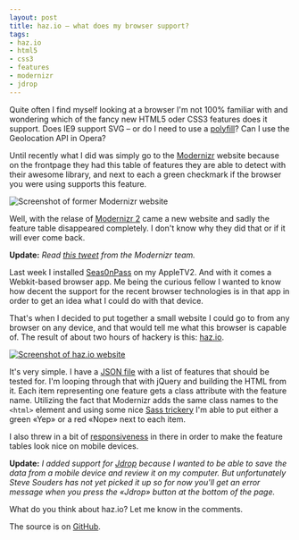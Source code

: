 ```yaml
---
layout: post
title: haz.io – what does my browser support?
tags:
- haz.io
- html5
- css3
- features
- modernizr
- jdrop
---
```


Quite often I find myself looking at a browser I'm not 100% familiar
with and wondering which of the fancy new HTML5 oder CSS3 features does
it support. Does IE9 support SVG – or do I need to use a 
[polyfill](https://github.com/Modernizr/Modernizr/wiki/HTML5-Cross-browser-Polyfills)? 
Can I use the Geolocation API in Opera?

Until recently what I did was simply go to the 
[Modernizr](http://www.modernizr.com/) website because on the frontpage
they had this table of features they are able to detect with their
awesome library, and next to each a green checkmark if the browser you 
were using supports this feature. 

![Screenshot of former Modernizr website](http://media.pb.io/posts/2011-07-08-haz-io-01.png)

Well, with the relase of [Modernizr 2](http://www.modernizr.com/news/modernizr-2)
came a new website and sadly the feature table disappeared completely.
I don't know why they did that or if it will ever come back.

**Update:** *Read [this tweet](https://twitter.com/modernizr/status/86521308854222848)
from the Modernizr team.*

Last week I installed [Seas0nPass](http://seas0npass.com/) on my
AppleTV2. And with it comes a Webkit-based browser app. Me being the
curious fellow I wanted to know how decent the support for the recent
browser technologies is in that app in order to get an idea what I
could do with that device. 

That's when I decided to put together a small website I could go to
from any browser on any device, and that would tell me what this 
browser is capable of. The result of about two hours of hackery is 
this: [haz.io](http://haz.io/).

[![Screenshot of haz.io website](http://media.pb.io/posts/2011-07-08-haz-io-02.png)](http://haz.io/)

It's very simple. I have a [JSON file](http://haz.io/capabilities.json)
with a list of features that should be tested for. I'm looping through
that with jQuery and building the HTML from it. Each item representing
one feature gets a class attribute with the feature name. Utilizing the
fact that Modernizr adds the same class names to the `<html>` element
and using some nice
[Sass trickery](https://github.com/philippbosch/haz/blob/master/sass/screen.scss#L127-L136) 
I'm able to put either a green «Yep» or a red «Nope» next to each item.

I also threw in a bit of [responsiveness](http://www.alistapart.com/articles/responsive-web-design/)
in there in order to make the feature tables look nice on mobile devices.

**Update:** *I added support for [Jdrop](http://jdrop.org/) because I
wanted to be able to save the data from a mobile device and review it
on my computer. But unfortunately Steve Souders has not yet picked it
up so for now you'll get an error message when you press the «Jdrop» 
button at the bottom of the page.*

What do you think about haz.io? Let me know in the comments.

The source is on [GitHub](http://github.com/philippbosch/haz).
